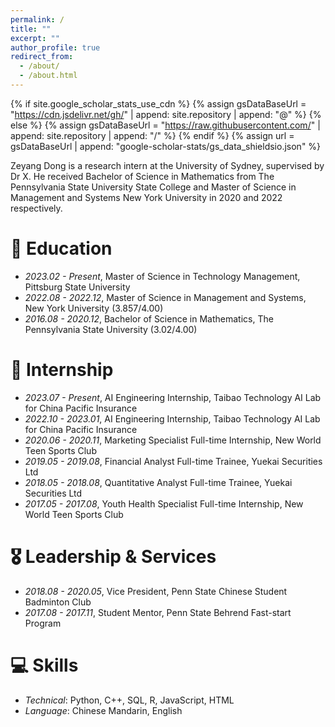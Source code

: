 ```yaml
---
permalink: /
title: ""
excerpt: ""
author_profile: true
redirect_from: 
  - /about/
  - /about.html
---
```


{% if site.google_scholar_stats_use_cdn %}
{% assign gsDataBaseUrl = "https://cdn.jsdelivr.net/gh/" | append: site.repository | append: "@" %}
{% else %}
{% assign gsDataBaseUrl = "https://raw.githubusercontent.com/" | append: site.repository | append: "/" %}
{% endif %}
{% assign url = gsDataBaseUrl | append: "google-scholar-stats/gs_data_shieldsio.json" %}

<span class='anchor' id='about-me'></span>

Zeyang Dong is a research intern at the University of Sydney, supervised by Dr X. He received Bachelor of Science in Mathematics from The Pennsylvania State University State College and Master of Science in Management and Systems New York University in 2020 and 2022 respectively. 


<!-- <span class='anchor' id='publications'></span>
# 📝 Publications  -->

<!-- - **Linwei Tao**, Minjing Dong, Chang Xu. “Dual Focal Loss for Calibration”, In Proceedings of the 40th International Conference on Machine Learning (ICML), 2023.
[[Paper]](https://arxiv.org/pdf/2305.13665.pdf)
[[Code]](https://github.com/Linwei94/DualFocalLoss)

- **Linwei Tao**, Minjing Dong, Daochang Liu, Changming Sun, Chang Xu. “Calibrating a Deep Neural Network with Its Predecessors”, In Proceedings of the 32th International Joint Conference on Artificial Intelligence (IJCAI), 2023.
[[Paper]](https://arxiv.org/pdf/2302.06245.pdf)
[[Code]](https://github.com/Linwei94/PCS)

- **Linwei Tao**, Younan Zhu, Haolan Guo, Minjing Dong, Chang Xu. “A Benchmark Study on Calibration”, 2023, Preprint.
[[Paper]](https://arxiv.org/pdf/2308.11838.pdf)
[[Code]](https://github.com/Linwei94/CalibrationDataset) -->

<span class='anchor' id='educations'></span>
# 📖 Education

- *2023.02 - Present*, Master of Science in Technology Management, Pittsburg State University 
- *2022.08 - 2022.12*, Master of Science in Management and Systems, New York University (3.857/4.00)
- *2016.08 - 2020.12*, Bachelor of Science in Mathematics, The Pennsylvania State University (3.02/4.00)

<!-- <span class='anchor' id='teaching'></span>
# 🧑‍🏫 Teaching

- *2022 S1, 2023 S1*, Teaching Assistant of COMP5329 Deep Learning
- *2022 S2, 2023 S2*, Teaching Assistant of HTIN5005 Applied Healthcare Data Science -->

<span class='anchor' id='internship'></span>
# 💼 Internship

- *2023.07 - Present*, AI Engineering Internship, Taibao Technology AI Lab for China Pacific Insurance
- *2022.10 - 2023.01*, AI Engineering Internship, Taibao Technology AI Lab for China Pacific Insurance
- *2020.06 - 2020.11*, Marketing Specialist Full-time Internship, New World Teen Sports Club
- *2019.05 - 2019.08*, Financial Analyst Full-time Trainee, Yuekai Securities Ltd
- *2018.05 - 2018.08*, Quantitative Analyst Full-time Trainee, Yuekai Securities Ltd
- *2017.05 - 2017.08*, Youth Health Specialist Full-time Internship, New World Teen Sports Club

<span class='anchor' id='honors-awards'></span>
# 🎖 Leadership & Services

- *2018.08 - 2020.05*, Vice President, Penn State Chinese Student Badminton Club
- *2017.08 - 2017.11*, Student Mentor, Penn State Behrend Fast-start Program

<span class='anchor' id='skills'></span>
# 💻 Skills

- *Technical*: Python, C++, SQL, R, JavaScript, HTML
- *Language*: Chinese Mandarin, English
